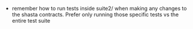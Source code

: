 - remember how to run tests inside suite2/ when making any changes to the shasta contracts. Prefer only running those specific tests vs the entire test suite